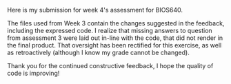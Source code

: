 Here is my submission for week 4's assessment for BIOS640. 

The files used from Week 3 contain the changes suggested in the feedback, including the expressed code.
I realize that missing answers to question from assessment 3 were laid out in-line with the code, that did not render in the final product. 
That oversight has been rectified for this exercise, as well as retroactively (although I know my grade cannot be changed). 

Thank you for the continued constructive feedback, I hope the quality of code is improving! 
